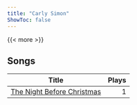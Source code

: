 ```yaml
---
title: "Carly Simon"
ShowToc: false
---
```


{{< more >}}

## Songs
Title | Plays 
----- | -----: 
[The Night Before Christmas](/songs/the-night-before-christmas) | 1

